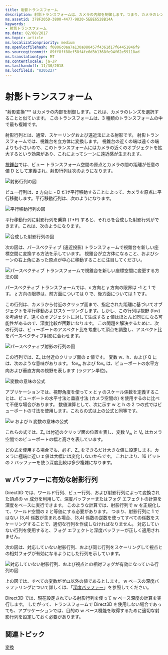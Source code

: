 ```yaml
---
title: 射影トランスフォーム
description: 射影トランスフォームは、カメラの内部を制御します。つまり、カメラのレンズを選ぶことと似ています。 このトランスフォームは、3 種類のトランスフォームの中で最も複雑です。
ms.assetid: 378F205D-3800-4477-9820-5EBE6528B14A
keywords:
- 射影トランスフォーム
ms.date: 02/08/2017
ms.topic: article
ms.localizationpriority: medium
ms.openlocfilehash: f0806c0aa7a130a080457f4361d17f64451846f9
ms.sourcegitcommit: 89ff8ff88ef58f4fe6d3b1368fe94f62e59118ad
ms.translationtype: MT
ms.contentlocale: ja-JP
ms.lasthandoff: 11/30/2018
ms.locfileid: "8205227"
---
```

# <a name="projection-transform"></a>射影トランスフォーム


"射影変換"** はカメラの内部を制御します。これは、カメラのレンズを選択することと似ています。 このトランスフォームは、3 種類のトランスフォームの中で最も複雑です。

射影行列とは、通常、スケーリングおよび遠近法による射影です。 射影トランスフォームでは、視錐台を立方体に変換します。 視錐台の近くの端は遠くの端よりも小さいので、このトランスフォームにはカメラの近くのオブジェクトを拡大するという効果があり、これによってシーンに遠近感が生まれます。

[視錘台](viewports-and-clipping.md)では、ビュー トランスフォーム空間の原点とカメラの間の距離が任意の値 D として定義され、射影行列は次のようになります。

![射影行列の図](images/projmat1.png)

ビュー行列は、z 方向に - D だけ平行移動することによって、カメラを原点に平行移動します。平行移動行列は、次のようになります。

![平行移動行列の図](images/projmat2.png)

平行移動行列に射影行列を乗算 (T\*P) すると、それらを合成した射影行列ができます。これは、次のようになります。

![合成した射影行列の図](images/projmat3.png)

次の図は、パースペクティブ (遠近投影) トランスフォームで視錐台を新しい座標空間に変換する方法を示しています。 視錐台が立方体になること、およびシーンの右上角にあった原点が中心に移動することに注目してください。

![パースペクティブ トランスフォームで視錐台を新しい座標空間に変更する方法の図](images/cuboid.png)

パースペクティブ トランスフォームでは、x 方向と y 方向の限界は -1 と 1 です。 z 方向の限界は、前方面については 0 で、後方面については 1 です。

この行列は、カメラから付近のクリップ面まで、指定された距離に基づいてオブジェクトを平行移動およびスケーリングします。しかし、この行列は視野 (fov) を考慮せず、遠くのオブジェクトに対して生成する z 値はほとんど同じになる可能性があるので、深度比較が困難になります。 この問題を解決するために、次の行列は、ビューポートのアスペクト比を考慮して頂点を調整し、アスペクト比をパースペクティブ射影に合わせます。

![パースペクティブ射影の行列の図](images/prjmatx1.png)

この行列では、Zₙ は付近のクリップ面の z 値です。 変数 w、h、および Q には、次のような意味があります。 fov<sub>w</sub> および fovₖ は、ビューポートの水平方向および垂直方向の視野を表します (ラジアン単位)。

![変数の意味の公式](images/prjmatx2.png)

アプリケーションでは、視野角度を使って x と y のスケール係数を定義することは、ビューポートの水平寸法と垂直寸法 (カメラ空間の) を使用するのに比べて不便な場合があります。 数値演算として、次に示す w と h の 2 つの式ではビューポートの寸法を使用します。これらの式は上の公式と同等です。

![w および h 変数の意味の公式](images/prjmatx3.png)

これらの式では、Zₙ は付近のクリップ面の位置を表し、変数 V<sub>w</sub> と Vₕ はカメラ空間でのビューポートの幅と高さを表しています。

どの式を使用する場合でも、必ず、Zₙ をできるだけ大きな値に設定します。カメラに極端に近い z 値は大幅には変化しないからです。 これにより、16 ビットの z バッファーを使う深度比較は多少複雑になります。

## <a name="span-idawfriendlyprojectionmatrixspanspan-idawfriendlyprojectionmatrixspanspan-idawfriendlyprojectionmatrixspana-w-friendly-projection-matrix"></a><span id="A_W_Friendly_Projection_Matrix"></span><span id="a_w_friendly_projection_matrix"></span><span id="A_W_FRIENDLY_PROJECTION_MATRIX"></span>w バッファーに有効な射影行列


Direct3D では、ワールド行列、ビュー行列、および射影行列によって変換された頂点の ｗ 成分を利用して、深度バッファーまたはフォグ エフェクトの計算を深度をベースに実行できます。 このような計算では、射影行列で w を正規化して、ワールド空間の z と等価にする必要があります。 つまり、射影行列に 1 ではない (3,4) 係数が含まれる場合、(3,4) 係数の逆数を使ってすべての係数をスケーリングすることで、適切な行列を作成しなければなりません。 対応していない行列を使用すると、フォグ エフェクトと深度バッファーが正しく適用されません。

次の図は、対応していない射影行列、および同じ行列をスケーリングして視点との相対フォグが有効になるようにした行列を示しています。

![対応していない射影行列、および視点との相対フォグが有効になっている行列の図](images/eyerlmx.png)

上の図では、すべての変数がゼロ以外の値であるとします。 w ベースの深度バッファリングについて詳しくは、「[深度バッファー](depth-buffers.md)」を参照してください。

Direct3D では、現在設定されている射影行列を使って w ベース深度の計算を実行します。 したがって、トランスフォームで Direct3D を使用しない場合であっても、アプリケーションでは、目的の w ベース機能を取得するために適切な射影行列を設定しておく必要があります。

## <a name="span-idrelated-topicsspanrelated-topics"></a><span id="related-topics"></span>関連トピック


[変換](transforms.md)

 

 





